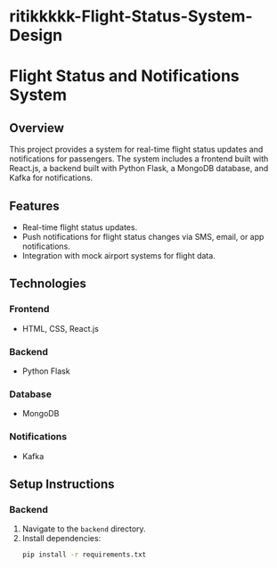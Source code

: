 # ritikkkkk-Flight-Status-System-Design
# Flight Status and Notifications System

## Overview

This project provides a system for real-time flight status updates and notifications for passengers. The system includes a frontend built with React.js, a backend built with Python Flask, a MongoDB database, and Kafka for notifications.

## Features

- Real-time flight status updates.
- Push notifications for flight status changes via SMS, email, or app notifications.
- Integration with mock airport systems for flight data.

## Technologies

### Frontend
- HTML, CSS, React.js

### Backend
- Python Flask

### Database
- MongoDB

### Notifications
- Kafka

## Setup Instructions

### Backend

1. Navigate to the `backend` directory.
2. Install dependencies:
   ```bash
   pip install -r requirements.txt
